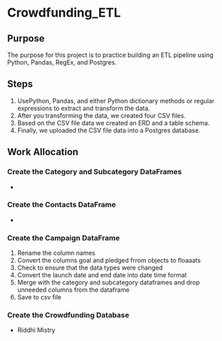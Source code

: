 # Crowdfunding_ETL

## Purpose
The purpose for this project is to practice building an ETL pipeline using Python, Pandas, RegEx, and Postgres.

## Steps
1. UsePython, Pandas, and either Python dictionary methods or regular expressions to extract and transform the data.
2. After you transforming the data, we created four CSV files.
3. Based on the CSV file data we created an ERD and a table schema. 
4. Finally, we uploaded the CSV file data into a Postgres database.


## Work Allocation
### Create the Category and Subcategory DataFrames
- 

### Create the Contacts DataFrame
- 

### Create the Campaign DataFrame
1. Rename the column names
2. Convert the columns goal and pledged frrom objects to floaaats
3. Check to ensure that  the data types were changed
4. Convert the launch date and end date into date time format
5. Merge with the category and subcategory dataframes and drop unneeded columns from the dataframe
6. Save to csv file

### Create the Crowdfunding Database
- Riddhi Mistry



